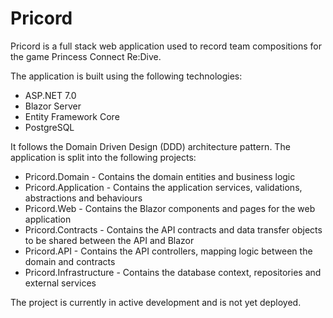 # Pricord

Pricord is a full stack web application used to record team compositions for the game Princess Connect Re:Dive.

The application is built using the following technologies:
- ASP.NET 7.0
- Blazor Server
- Entity Framework Core
- PostgreSQL

It follows the Domain Driven Design (DDD) architecture pattern. The application is split into the following projects:
- Pricord.Domain - Contains the domain entities and business logic
- Pricord.Application - Contains the application services, validations, abstractions and behaviours
- Pricord.Web - Contains the Blazor components and pages for the web application
- Pricord.Contracts - Contains the API contracts and data transfer objects to be shared between the API and Blazor
- Pricord.API - Contains the API controllers, mapping logic between the domain and contracts
- Pricord.Infrastructure - Contains the database context, repositories and external services

The project is currently in active development and is not yet deployed.
